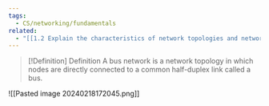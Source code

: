 ```yaml
---
tags:
  - CS/networking/fundamentals
related:
  - "[[1.2 Explain the characteristics of network topologies and network types]]"
---
```



> [!Definition] Definition
> A bus network is a network topology in which nodes are directly connected to a common half-duplex link called a bus.

![[Pasted image 20240218172045.png]]


